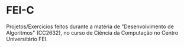 # FEI-C
Projetos/Exercicios feitos durante a matéria de "Desenvolvimento de Algoritmos" (CC2632), no curso de Ciência da Computação no Centro Universitário FEI.
